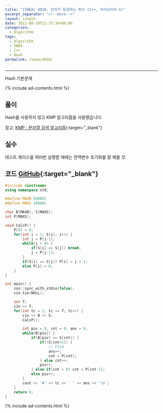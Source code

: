 ```yaml
---
title: "[SWEA] 4038. 단어가 등장하는 횟수 (C++, 라이브러리 X)"
excerpt_separator: "<!--more-->"
layout: single
date: 2021-08-10T22:37:30+09:00
categories:
  - Algorithm
tags:
  - Algorithm
  - SWEA
  - C++
  - Hash
permalink: /swea/4038/
---
```

---

Hash 기본문제

{% include ad-contents.html %}

## 풀이

Hash를 사용하지 않고 KMP 알고리즘을 사용했습니다.

참고: [KMP : 문자열 검색 알고리즘](https://bowbowbow.tistory.com/6){:target="_blank"}

## 실수

테스트 케이스를 여러번 실행할 때에는 전역변수 초기화를 잘 해줄 것.

<!--more-->

## 코드 [GitHub](https://github.com/unionyy/samsung-algorithm-21/blob/main/hash/basic-problems/word-count/main.cpp){:target="_blank"}

```cpp
#include <iostream>
using namespace std;

#define MAXB 500001
#define MAXS 100001

char B[MAXB], S[MAXS];
int P[MAXS];

void CalcP() {
    P[0] = 0;
    for(int i = 1; S[i]; i++) {
        int j = P[i-1];
        while(j > 0) {
            if(S[i] == S[j]) break;
            j = P[j-1];
        }
        if(S[i] == S[j]) P[i] = j + 1;
        else P[i] = 0;
    }
}

int main() {
    ios::sync_with_stdio(false);
    cin.tie(NULL);

    int T;
    cin >> T;
    for(int tc = 1; tc <= T; tc++) {
        cin >> B >> S;
        CalcP();

        int piv = 0, cnt = 0, ans = 0;
        while(B[piv]) {
            if(B[piv] == S[cnt]) {
                if(!S[cnt+1]) {
                    // Find
                    ans++;
                    cnt = P[cnt];
                } else cnt++;
                piv++;
            } else if(cnt > 0) cnt = P[cnt-1];
            else piv++;
        }
        cout << '#' << tc << ' ' << ans << '\n';
    }
    return 0;
}
```

{% include ad-contents.html %}